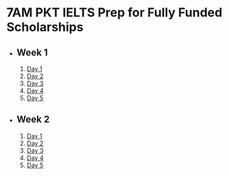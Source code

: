 # 7AM PKT IELTS Prep for Fully Funded Scholarships

- ## Week 1

   1. [Day 1](https://www.facebook.com/iCodeguru/videos/909507091292244)
   2. [Day 2](https://www.facebook.com/iCodeguru/videos/572318618866939)
   3. [Day 3](https://www.facebook.com/iCodeguru/videos/1521381969263940)
   4. [Day 4](https://www.facebook.com/watch/?v=1307494136953248)
   5. [Day 5](https://www.facebook.com/iCodeguru/videos/1643299029948283)

- ## Week 2

   1. [Day 1](https://www.facebook.com/watch/?v=1349206082671525)
   2. [Day 2](https://www.facebook.com/watch/?v=27873152508965979)
   3. [Day 3](https://www.facebook.com/watch/?v=980199694080716)
   4. [Day 4](https://www.facebook.com/watch/?v=1260218261926852)
   5. [Day 5](https://www.facebook.com/watch/?v=1518313678866651)

<!-- - ## Week 

   1. [Day 1](https://www.facebook.com/watch/?v=410847058684178)
   2. [Day 2]()
   3. [Day 3]()
   4. [Day 4]()
   5. [Day 5]() -->

<!-- - ## Week 

   1. [Day 1]()
   2. [Day 2]()
   3. [Day 3]()
   4. [Day 4]()
   5. [Day 5]() -->